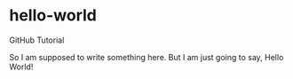 # hello-world
GitHub Tutorial

So I am supposed to write something here. But I am just going to say, Hello World!
